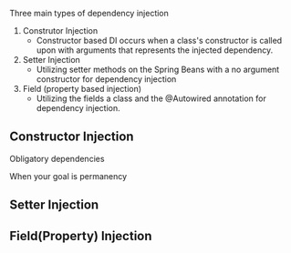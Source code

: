 Three main types of dependency injection
1. Construtor Injection
	- Constructor based DI occurs when a class's constructor is called upon with arguments that represents the injected dependency.
2. Setter Injection
	- Utilizing setter methods on the Spring Beans with a no argument constructor for dependency injection
3. Field (property based injection)
	- Utilizing the fields a class and the @Autowired annotation for dependency injection.

## Constructor Injection

Obligatory dependencies

When your goal is permanency

## Setter Injection

## Field(Property) Injection

